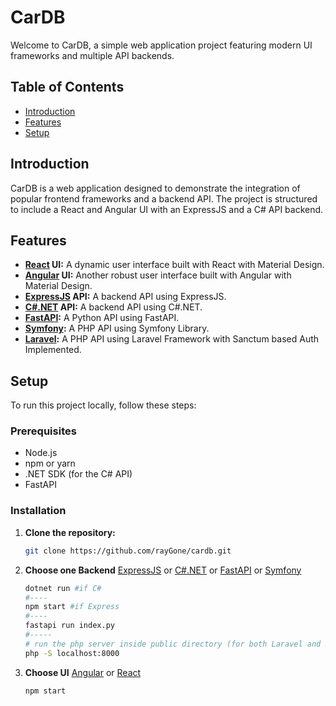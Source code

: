 # CarDB

Welcome to CarDB, a simple web application project featuring modern UI frameworks and multiple API backends.

## Table of Contents

- [Introduction](#introduction)
- [Features](#features)
- [Setup](#setup)

## Introduction

CarDB is a web application designed to demonstrate the integration of popular frontend frameworks and a backend API. The project is structured to include a React and Angular UI with an ExpressJS and a C# API backend.

## Features

- **[React](./UI/CarDB-React) UI:** A dynamic user interface built with React with Material Design.
- **[Angular](./UI/CarDB-Angular) UI:** Another robust user interface built with Angular with Material Design.
- **[ExpressJS](./API/CarDB-Express) API:** A backend API using ExpressJS.
- **[C#.NET](./API/CarDB-CSharp) API:** A backend API using C#.NET.
- **[FastAPI](./API/CarDB-Python-FastAPI):** A Python API using FastAPI.
- **[Symfony](./API/PHP-Symfony):** A PHP API using Symfony Library.
- **[Laravel](./API/PHP-Laravel):** A PHP API using Laravel Framework with Sanctum based Auth Implemented.

## Setup

To run this project locally, follow these steps:

### Prerequisites

- Node.js
- npm or yarn
- .NET SDK (for the C# API)
- FastAPI

### Installation

1. **Clone the repository:**
   ```sh
   git clone https://github.com/rayGone/cardb.git
2. **Choose one Backend** [ExpressJS](./API/CarDB-Express) or [C#.NET](./API/CarDB-CSharp) or [FastAPI](./API/CarDB-Python-FastAPI) or [Symfony](./API/PHP-Symfony)
    ```sh
    dotnet run #if C#
    #----
    npm start #if Express
    #----
    fastapi run index.py
    #-----
    # run the php server inside public directory (for both Laravel and Symfony)
    php -S localhost:8000

3. **Choose UI** [Angular](./UI/CarDB-Angular) or [React](./UI/CarDB-React)
    ```sh
    npm start
